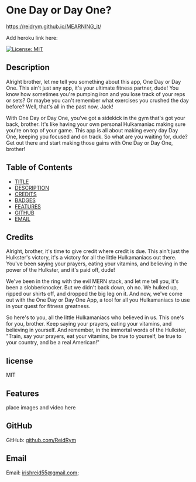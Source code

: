 # One Day or Day One?
https://reidrym.github.io/MEARNING_it/

Add heroku link here:

[![License: MIT](https://img.shields.io/badge/License-MIT-yellow.svg)](https://opensource.org/licenses/MIT)


## Description
Alright brother, let me tell you something about this app, One Day or Day One. This ain't just any app, it's your ultimate fitness partner, dude! You know how sometimes you're pumping iron and you lose track of your reps or sets? Or maybe you can't remember what exercises you crushed the day before? Well, that's all in the past now, Jack!

With One Day or Day One, you've got a sidekick in the gym that's got your back, brother. It's like having your own personal Hulkamaniac making sure you're on top of your game. This app is all about making every day Day One, keeping you focused and on track. So what are you waiting for, dude? Get out there and start making those gains with One Day or Day One, brother!

## Table of Contents

* [TITLE](#title)
* [DESCRIPTION](#description)
* [CREDITS](#credits)
* [BADGES](#badges)
* [FEATURES](#features)
* [GITHUB](#github)
* [EMAIL](#email)

## Credits

Alright, brother, it's time to give credit where credit is due. This ain't just the Hulkster's victory, it's a victory for all the little Hulkamaniacs out there. You've been saying your prayers, eating your vitamins, and believing in the power of the Hulkster, and it's paid off, dude!

We've been in the ring with the evil MERN stack, and let me tell you, it's been a slobberknocker. But we didn't back down, oh no. We hulked up, ripped our shirts off, and dropped the big leg on it. And now, we've come out with the One Day or Day One App, a tool for all you Hulkamaniacs to use in your quest for fitness greatness.

So here's to you, all the little Hulkamaniacs who believed in us. This one's for you, brother. Keep saying your prayers, eating your vitamins, and believing in yourself. And remember, in the immortal words of the Hulkster, "Train, say your prayers, eat your vitamins, be true to yourself, be true to your country, and be a real American!"

## license
MIT

## Features  
place images and video here

## GitHub
GitHub: [github.com/ReidRym](https://github.com/ReidRym)

## Email
Email: [irishreid55@gmail.com](mailto:irishreid55@gmail.com);










